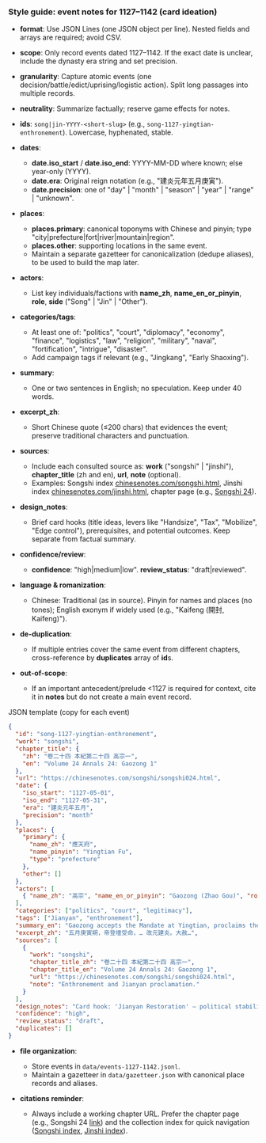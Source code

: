 ### Style guide: event notes for 1127–1142 (card ideation)

- **format**: Use JSON Lines (one JSON object per line). Nested fields and arrays are required; avoid CSV.
- **scope**: Only record events dated 1127–1142. If the exact date is unclear, include the dynasty era string and set precision.
- **granularity**: Capture atomic events (one decision/battle/edict/uprising/logistic action). Split long passages into multiple records.
- **neutrality**: Summarize factually; reserve game effects for notes.

- **ids**: `song|jin-YYYY-<short-slug>` (e.g., `song-1127-yingtian-enthronement`). Lowercase, hyphenated, stable.

- **dates**:
  - **date.iso_start** / **date.iso_end**: YYYY-MM-DD where known; else year-only (YYYY).
  - **date.era**: Original reign notation (e.g., "建炎元年五月庚寅").
  - **date.precision**: one of "day" | "month" | "season" | "year" | "range" | "unknown".

- **places**:
  - **places.primary**: canonical toponyms with Chinese and pinyin; type "city|prefecture|fort|river|mountain|region".
  - **places.other**: supporting locations in the same event.
  - Maintain a separate gazetteer for canonicalization (dedupe aliases), to be used to build the map later.

- **actors**:
  - List key individuals/factions with **name_zh**, **name_en_or_pinyin**, **role**, **side** ("Song" | "Jin" | "Other").

- **categories/tags**:
  - At least one of: "politics", "court", "diplomacy", "economy", "finance", "logistics", "law", "religion", "military", "naval", "fortification", "intrigue", "disaster".
  - Add campaign tags if relevant (e.g., "Jingkang", "Early Shaoxing").

- **summary**:
  - One or two sentences in English; no speculation. Keep under 40 words.

- **excerpt_zh**:
  - Short Chinese quote (≤200 chars) that evidences the event; preserve traditional characters and punctuation.

- **sources**:
  - Include each consulted source as: **work** ("songshi" | "jinshi"), **chapter_title** (zh and en), **url**, **note** (optional).
  - Examples: Songshi index [chinesenotes.com/songshi.html](https://chinesenotes.com/songshi.html), Jinshi index [chinesenotes.com/jinshi.html](https://chinesenotes.com/jinshi.html), chapter page (e.g., [Songshi 24](https://chinesenotes.com/songshi/songshi024.html)).

- **design_notes**:
  - Brief card hooks (title ideas, levers like "Handsize", "Tax", "Mobilize", "Edge control"), prerequisites, and potential outcomes. Keep separate from factual summary.

- **confidence/review**:
  - **confidence**: "high|medium|low". **review_status**: "draft|reviewed".

- **language & romanization**:
  - Chinese: Traditional (as in source). Pinyin for names and places (no tones); English exonym if widely used (e.g., "Kaifeng (開封, Kaifeng)").

- **de-duplication**:
  - If multiple entries cover the same event from different chapters, cross-reference by **duplicates** array of **id**s.

- **out-of-scope**:
  - If an important antecedent/prelude <1127 is required for context, cite it in **notes** but do not create a main event record.

JSON template (copy for each event)
```json
{
  "id": "song-1127-yingtian-enthronement",
  "work": "songshi",
  "chapter_title": {
    "zh": "卷二十四 本紀第二十四 高宗一",
    "en": "Volume 24 Annals 24: Gaozong 1"
  },
  "url": "https://chinesenotes.com/songshi/songshi024.html",
  "date": {
    "iso_start": "1127-05-01",
    "iso_end": "1127-05-31",
    "era": "建炎元年五月",
    "precision": "month"
  },
  "places": {
    "primary": {
      "name_zh": "應天府",
      "name_pinyin": "Yingtian Fu",
      "type": "prefecture"
    },
    "other": []
  },
  "actors": [
    { "name_zh": "高宗", "name_en_or_pinyin": "Gaozong (Zhao Gou)", "role": "emperor", "side": "Song" }
  ],
  "categories": ["politics", "court", "legitimacy"],
  "tags": ["Jianyan", "enthronement"],
  "summary_en": "Gaozong accepts the Mandate at Yingtian, proclaims the Jianyan era, and issues broad amnesties and administrative resets.",
  "excerpt_zh": "五月庚寅朔，帝登壇受命，… 改元建炎。大赦…",
  "sources": [
    {
      "work": "songshi",
      "chapter_title_zh": "卷二十四 本紀第二十四 高宗一",
      "chapter_title_en": "Volume 24 Annals 24: Gaozong 1",
      "url": "https://chinesenotes.com/songshi/songshi024.html",
      "note": "Enthronement and Jianyan proclamation."
    }
  ],
  "design_notes": "Card hook: 'Jianyan Restoration' — political stabilization; unlocks southern recruitment and administration bonuses.",
  "confidence": "high",
  "review_status": "draft",
  "duplicates": []
}
```

- **file organization**:
  - Store events in `data/events-1127-1142.jsonl`.
  - Maintain a gazetteer in `data/gazetteer.json` with canonical place records and aliases.

- **citations reminder**:
  - Always include a working chapter URL. Prefer the chapter page (e.g., Songshi 24 [link](https://chinesenotes.com/songshi/songshi024.html)) and the collection index for quick navigation ([Songshi index](https://chinesenotes.com/songshi.html), [Jinshi index](https://chinesenotes.com/jinshi.html)).


